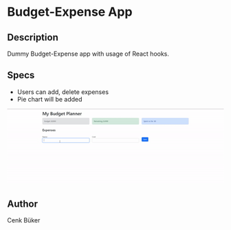 # Budget-Expense App

## Description
Dummy Budget-Expense app with usage of React hooks. 

## Specs
- Users can add, delete expenses
- Pie chart will be added

![Alt Text](./Budget-expense.gif)

## Author
Cenk Büker
